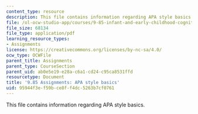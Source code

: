 ```yaml
---
content_type: resource
description: This file contains information regarding APA style basics.
file: /ol-ocw-studio-app/courses/9-85-infant-and-early-childhood-cognition-fall-2012/95944f3ef59bce8ff4dc5263b7cf0761_MIT9_85F12_apa.pdf
file_size: 68134
file_type: application/pdf
learning_resource_types:
- Assignments
license: https://creativecommons.org/licenses/by-nc-sa/4.0/
ocw_type: OCWFile
parent_title: Assignments
parent_type: CourseSection
parent_uid: ab0e5e19-e28a-c6a1-cd24-c95ca8531ffd
resourcetype: Document
title: '9.85 Assignments: APA style basics'
uid: 95944f3e-f59b-ce8f-f4dc-5263b7cf0761
---
```

This file contains information regarding APA style basics.